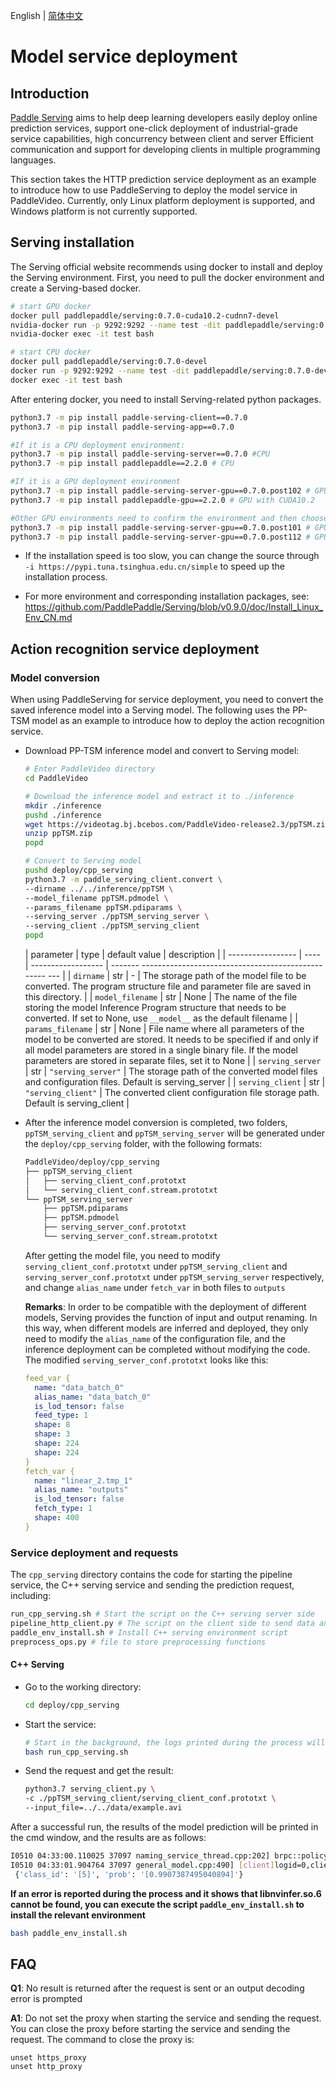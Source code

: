 English | [简体中文](./readme.md)

# Model service deployment

## Introduction

[Paddle Serving](https://github.com/PaddlePaddle/Serving) aims to help deep learning developers easily deploy online prediction services, support one-click deployment of industrial-grade service capabilities, high concurrency between client and server Efficient communication and support for developing clients in multiple programming languages.

This section takes the HTTP prediction service deployment as an example to introduce how to use PaddleServing to deploy the model service in PaddleVideo. Currently, only Linux platform deployment is supported, and Windows platform is not currently supported.

## Serving installation
The Serving official website recommends using docker to install and deploy the Serving environment. First, you need to pull the docker environment and create a Serving-based docker.

```bash
# start GPU docker
docker pull paddlepaddle/serving:0.7.0-cuda10.2-cudnn7-devel
nvidia-docker run -p 9292:9292 --name test -dit paddlepaddle/serving:0.7.0-cuda10.2-cudnn7-devel bash
nvidia-docker exec -it test bash

# start CPU docker
docker pull paddlepaddle/serving:0.7.0-devel
docker run -p 9292:9292 --name test -dit paddlepaddle/serving:0.7.0-devel bash
docker exec -it test bash
```

After entering docker, you need to install Serving-related python packages.
```bash
python3.7 -m pip install paddle-serving-client==0.7.0
python3.7 -m pip install paddle-serving-app==0.7.0

#If it is a CPU deployment environment:
python3.7 -m pip install paddle-serving-server==0.7.0 #CPU
python3.7 -m pip install paddlepaddle==2.2.0 # CPU

#If it is a GPU deployment environment
python3.7 -m pip install paddle-serving-server-gpu==0.7.0.post102 # GPU with CUDA10.2 + TensorRT6
python3.7 -m pip install paddlepaddle-gpu==2.2.0 # GPU with CUDA10.2

#Other GPU environments need to confirm the environment and then choose which one to execute
python3.7 -m pip install paddle-serving-server-gpu==0.7.0.post101 # GPU with CUDA10.1 + TensorRT6
python3.7 -m pip install paddle-serving-server-gpu==0.7.0.post112 # GPU with CUDA11.2 + TensorRT8
```

* If the installation speed is too slow, you can change the source through `-i https://pypi.tuna.tsinghua.edu.cn/simple` to speed up the installation process.

* For more environment and corresponding installation packages, see: https://github.com/PaddlePaddle/Serving/blob/v0.9.0/doc/Install_Linux_Env_CN.md

## Action recognition service deployment
### Model conversion
When using PaddleServing for service deployment, you need to convert the saved inference model into a Serving model. The following uses the PP-TSM model as an example to introduce how to deploy the action recognition service.
- Download PP-TSM inference model and convert to Serving model:
  ```bash
  # Enter PaddleVideo directory
  cd PaddleVideo

  # Download the inference model and extract it to ./inference
  mkdir ./inference
  pushd ./inference
  wget https://videotag.bj.bcebos.com/PaddleVideo-release2.3/ppTSM.zip
  unzip ppTSM.zip
  popd

  # Convert to Serving model
  pushd deploy/cpp_serving
  python3.7 -m paddle_serving_client.convert \
  --dirname ../../inference/ppTSM \
  --model_filename ppTSM.pdmodel \
  --params_filename ppTSM.pdiparams \
  --serving_server ./ppTSM_serving_server \
  --serving_client ./ppTSM_serving_client
  popd
  ```

  | parameter | type | default value | description |
  | ----------------- | ---- | ------------------ | ------- -------------------------------------------------- --- |
  | `dirname` | str | - | The storage path of the model file to be converted. The program structure file and parameter file are saved in this directory. |
  | `model_filename` | str | None | The name of the file storing the model Inference Program structure that needs to be converted. If set to None, use `__model__` as the default filename |
  | `params_filename` | str | None | File name where all parameters of the model to be converted are stored. It needs to be specified if and only if all model parameters are stored in a single binary file. If the model parameters are stored in separate files, set it to None |
  | `serving_server` | str | `"serving_server"` | The storage path of the converted model files and configuration files. Default is serving_server |
  | `serving_client` | str | `"serving_client"` | The converted client configuration file storage path. Default is serving_client |

- After the inference model conversion is completed, two folders, `ppTSM_serving_client` and `ppTSM_serving_server` will be generated under the `deploy/cpp_serving` folder, with the following formats:
  ```bash
  PaddleVideo/deploy/cpp_serving
  ├── ppTSM_serving_client
  │   ├── serving_client_conf.prototxt
  │   └── serving_client_conf.stream.prototxt
  └── ppTSM_serving_server
      ├── ppTSM.pdiparams
      ├── ppTSM.pdmodel
      ├── serving_server_conf.prototxt
      └── serving_server_conf.stream.prototxt
  ```
  After getting the model file, you need to modify `serving_client_conf.prototxt` under `ppTSM_serving_client` and `serving_server_conf.prototxt` under `ppTSM_serving_server` respectively, and change `alias_name` under `fetch_var` in both files to `outputs`

  **Remarks**: In order to be compatible with the deployment of different models, Serving provides the function of input and output renaming. In this way, when different models are inferred and deployed, they only need to modify the `alias_name` of the configuration file, and the inference deployment can be completed without modifying the code.
  The modified `serving_server_conf.prototxt` looks like this:

  ```yaml
  feed_var {
    name: "data_batch_0"
    alias_name: "data_batch_0"
    is_lod_tensor: false
    feed_type: 1
    shape: 8
    shape: 3
    shape: 224
    shape: 224
  }
  fetch_var {
    name: "linear_2.tmp_1"
    alias_name: "outputs"
    is_lod_tensor: false
    fetch_type: 1
    shape: 400
  }
  ```
### Service deployment and requests
The `cpp_serving` directory contains the code for starting the pipeline service, the C++ serving service and sending the prediction request, including:
  ```bash
  run_cpp_serving.sh # Start the script on the C++ serving server side
  pipeline_http_client.py # The script on the client side to send data and get the prediction results
  paddle_env_install.sh # Install C++ serving environment script
  preprocess_ops.py # file to store preprocessing functions
  ```
#### C++ Serving
- Go to the working directory:
  ```bash
  cd deploy/cpp_serving
  ```

- Start the service:
  ```bash
  # Start in the background, the logs printed during the process will be redirected and saved to nohup.txt
  bash run_cpp_serving.sh
  ```

- Send the request and get the result:
  ```bash
  python3.7 serving_client.py \
  -c ./ppTSM_serving_client/serving_client_conf.prototxt \
  --input_file=../../data/example.avi
  ```
After a successful run, the results of the model prediction will be printed in the cmd window, and the results are as follows:

  ```bash
  I0510 04:33:00.110025 37097 naming_service_thread.cpp:202] brpc::policy::ListNamingService("127.0.0.1:9993"): added 1
  I0510 04:33:01.904764 37097 general_model.cpp:490] [client]logid=0,client_cost=1640.96ms,server_cost=1623.21ms.
   {'class_id': '[5]', 'prob': '[0.9907387495040894]'}
   ```
**If an error is reported during the process and it shows that libnvinfer.so.6 cannot be found, you can execute the script `paddle_env_install.sh` to install the relevant environment**
   ```bash
   bash paddle_env_install.sh
   ```


## FAQ
**Q1**: No result is returned after the request is sent or an output decoding error is prompted

**A1**: Do not set the proxy when starting the service and sending the request. You can close the proxy before starting the service and sending the request. The command to close the proxy is:
```
unset https_proxy
unset http_proxy
```
